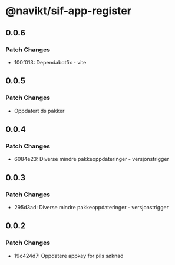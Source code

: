 # @navikt/sif-app-register

## 0.0.6

### Patch Changes

- 100f013: Dependabotfix - vite

## 0.0.5

### Patch Changes

- Oppdatert ds pakker

## 0.0.4

### Patch Changes

- 6084e23: Diverse mindre pakkeoppdateringer - versjonstrigger

## 0.0.3

### Patch Changes

- 295d3ad: Diverse mindre pakkeoppdateringer - versjonstrigger

## 0.0.2

### Patch Changes

- 19c424d7: Oppdatere appkey for pils søknad
